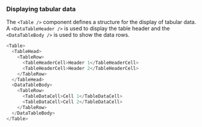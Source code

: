 ### Displaying tabular data

The `<Table />` component defines a structure for the display of tabular data. A `<DataTableHeader />` is used to display the table header and the `<DataTableBody />` is used to show the data rows.

```js
<Table>
  <TableHead>
    <TableRow>
      <TableHeaderCell>Header 1</TableHeaderCell>
      <TableHeaderCell>Header 2</TableHeaderCell>
    </TableRow>
  </TableHead>
  <DataTableBody>
    <TableRow>
      <TableDataCell>Cell 1</TableDataCell>
      <TableDataCell>Cell 2</TableDataCell>
    </TableRow>
  </DataTableBody>
</Table>
```


